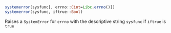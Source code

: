 ```julia
systemerror(sysfunc[, errno::Cint=Libc.errno()])
systemerror(sysfunc, iftrue::Bool)
```

Raises a `SystemError` for `errno` with the descriptive string `sysfunc` if `iftrue` is `true`
